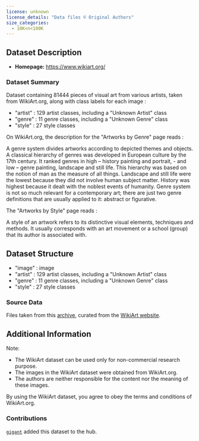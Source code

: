 ```yaml
---
license: unknown
license_details: "Data files © Original Authors"
size_categories:
  - 10K<n<100K 
---
```


## Dataset Description

- **Homepage:** https://www.wikiart.org/

### Dataset Summary

Dataset containing 81444 pieces of visual art from various artists, taken from WikiArt.org,
along with class labels for each image :

* "artist" : 129 artist classes, including a "Unknown Artist" class
* "genre" : 11 genre classes, including a "Unknown Genre" class
* "style" : 27 style classes

On WikiArt.org, the description for the "Artworks by Genre" page reads :

A genre system divides artworks according to depicted themes and objects. A classical hierarchy of genres was developed in European culture by the 17th century. It ranked genres in high – history painting and portrait, - and low – genre painting, landscape and still life. This hierarchy was based on the notion of man as the measure of all things. Landscape and still life were the lowest because they did not involve human subject matter. History was highest because it dealt with the noblest events of humanity. Genre system is not so much relevant for a contemporary art; there are just two genre definitions that are usually applied to it: abstract or figurative.

The "Artworks by Style" page reads :

A style of an artwork refers to its distinctive visual elements, techniques and methods. It usually corresponds with an art movement or a school (group) that its author is associated with.

## Dataset Structure

* "image" : image
* "artist" : 129 artist classes, including a "Unknown Artist" class
* "genre" : 11 genre classes, including a "Unknown Genre" class
* "style" : 27 style classes

### Source Data

Files taken from this [archive](https://archive.org/download/wikiart-dataset/wikiart.tar.gz), curated from the [WikiArt website](https://www.wikiart.org/).

## Additional Information

Note:

* The WikiArt dataset can be used only for non-commercial research purpose.
* The images in the WikiArt dataset were obtained from WikiArt.org.
* The authors are neither responsible for the content nor the meaning of these images.

By using the WikiArt dataset, you agree to obey the terms and conditions of WikiArt.org.

### Contributions

[`gigant`](https://huggingface.co/gigant) added this dataset to the hub.